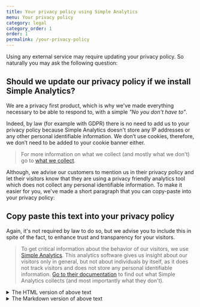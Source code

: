 ```yaml
---
title: Your privacy policy using Simple Analytics
menu: Your privacy policy
category: legal
category_order: 1
order: 1
permalink: /your-privacy-policy
---
```


Using any external service may require updating your privacy policy. So naturally you may ask the following question:

## Should we update our privacy policy if we install Simple Analytics?

We are a privacy first product, which is why we've made everything necessary to be able to respond to, with a simple *"No you don't have to"*.

Indeed, by law (for example with GDPR) there is no need to add us to your privacy policy because Simple Analytics doesn't store any IP addresses or any other personal identifiable information. We don’t use cookies, therefore, we don’t need to be added to your cookie banner either.

> For more information on what we collect (and mostly what we don't) go to [what we collect](https://docs.simpleanalytics.com/what-we-collect).

Although, we advise our customers to mention us in their privacy policy and let their visitors know that they are using a privacy friendly analytics tool which does not collect any personal identifiable information. To make it easier for you, we've made a short paragraph that you can copy-paste into your privacy policy:

## Copy paste this text into your privacy policy

Again, it's not required by law to do so, but we advise you to include this in spite of the fact, to enhance trust and transparency for your visitors.

> To get critical information about the behavior of our visitors, we use [Simple Analytics](https://simpleanalytics.com). This analytics software gives us insight about our visitors only in general, but not about individuals by itself, as it does not track visitors and does not store any personal identifiable information. [Go to their documentation](https://docs.simpleanalytics.com/what-we-collect) to find out what Simple Analytics collects (and most importantly what they don't).

<details class="nowrap">
   <summary>The HTML version of above text</summary>
   <div markdown="1">
Copy paste this into your privacy policy or send a link to this page to your developer.

```html
To get critical information about the behavior of our visitors, we use <a href="https://simpleanalytics.com" target="_blank">Simple Analytics</a>. This analytics software gives us insight about our visitors only in general, but not about individuals per say, as it does not track visitors and does not store any personal identifiable information. <a href="https://docs.simpleanalytics.com/what-we-collect" target="_blank">Go to their documentation</a> to find out what Simple Analytics collects (and most importantly what they don't).
```
   </div>
</details>

<details class="nowrap">
   <summary>The Markdown version of above text</summary>
   <div markdown="1">
Copy paste this into your privacy policy or send a link to this page to your developer.

```markdown
To get critical information about the behavior of our visitors, we use [Simple Analytics](https://simpleanalytics.com). This analytics software gives us insight about our visitors only in general, but not about individuals per say, as it does not track visitors and does not store any personal identifiable information. [Go to their documentation](https://docs.simpleanalytics.com/what-we-collect) to find out what Simple Analytics collects (and most importantly what they don't).
```
   </div>
</details>
